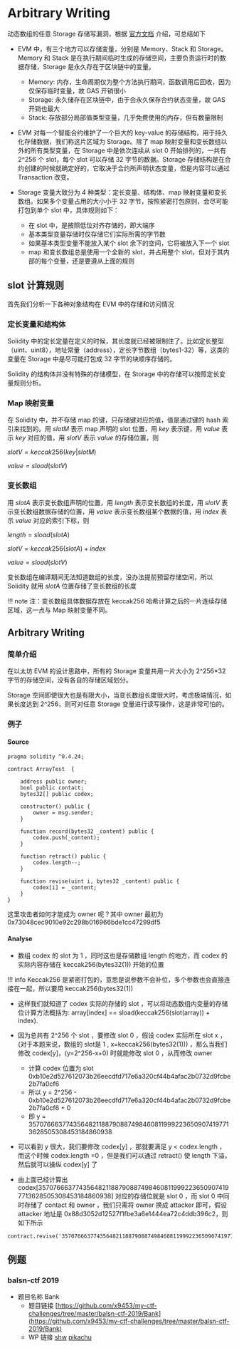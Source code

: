 # Arbitrary Writing

动态数组的任意 Storage 存储写漏洞，根据 [官方文档](https://docs.soliditylang.org/en/v0.8.1/internals/layout_in_storage.html#) 介绍，可总结如下

- EVM 中，有三个地方可以存储变量，分别是 Memory、Stack 和 Storage。Memory 和 Stack 是在执行期间临时生成的存储空间，主要负责运行时的数据存储，Storage 是永久存在于区块链中的变量。
    + Memory: 内存，生命周期仅为整个方法执行期间，函数调用后回收，因为仅保存临时变量，故 GAS 开销很小
    + Storage: 永久储存在区块链中，由于会永久保存合约状态变量，故 GAS 开销也最大
    + Stack: 存放部分局部值类型变量，几乎免费使用的内存，但有数量限制

- EVM 对每一个智能合约维护了一个巨大的 key-value 的存储结构，用于持久化存储数据，我们称这片区域为 Storage。除了 map 映射变量和变长数组以外的所有类型变量，在 Storage 中是依次连续从 slot 0 开始排列的，一共有 2^256 个 slot，每个 slot 可以存储 32 字节的数据。Storage 存储结构是在合约创建的时候就确定好的，它取决于合约所声明状态变量，但是内容可以通过 Transaction 改变。
- Storage 变量大致分为 4 种类型：定长变量、结构体、map 映射变量和变长数组。如果多个变量占用的大小小于 32 字节，按照紧密打包原则，会尽可能打包到单个 slot 中，具体规则如下：
    + 在 slot 中，是按照低位对齐存储的，即大端序
    + 基本类型变量存储时仅存储它们实际所需的字节数
    + 如果基本类型变量不能放入某个 slot 余下的空间，它将被放入下一个 slot
    + map 和变长数组总是使用一个全新的 slot，并占用整个 slot，但对于其内部的每个变量，还是要遵从上面的规则

## slot 计算规则

首先我们分析一下各种对象结构在 EVM 中的存储和访问情况

### 定长变量和结构体

Solidity 中的定长定量在定义的时候，其长度就已经被限制住了。比如定长整型（uint、uint8），地址常量（address），定长字节数组（bytes1-32）等，这类的变量在 Storage 中是尽可能打包成 32 字节的块顺序存储的。

Solidity 的结构体并没有特殊的存储模型，在 Storage 中的存储可以按照定长变量规则分析。

### Map 映射变量

在 Solidity 中，并不存储 map 的键，只存储键对应的值，值是通过键的 hash 索引来找到的。用 $slotM$ 表示 map 声明的 slot 位置，用 $key$ 表示键，用 $value$ 表示 $key$ 对应的值，用 $slotV$ 表示 $value$ 的存储位置，则

$slotV = keccak256(key|slotM)$

$value = sload(slotV)$

### 变长数组

用 $slotA$ 表示变长数组声明的位置，用 $length$ 表示变长数组的长度，用 $slotV$ 表示变长数组数据存储的位置，用 $value$ 表示变长数组某个数据的值，用 $index$ 表示 $value$ 对应的索引下标，则

$length = sload(slotA)$

$slotV = keccak256(slotA) + index$

$value = sload(slotV)$

变长数组在编译期间无法知道数组的长度，没办法提前预留存储空间，所以 Solidity 就用 $slotA$ 位置存储了变长数组的长度

!!! note
    注：变长数组具体数据存放在 keccak256 哈希计算之后的一片连续存储区域，这一点与 Map 映射变量不同。

## Arbitrary Writing

### 简单介绍

在以太坊 EVM 的设计思路中，所有的 Storage 变量共用一片大小为 2^256*32 字节的存储空间，没有各自的存储区域划分。

Storage 空间即使很大也是有限大小，当变长数组长度很大时，考虑极端情况，如果长度达到 2^256，则可对任意 Storage 变量进行读写操作，这是非常可怕的。

### 例子

#### Source

```solidity
pragma solidity ^0.4.24;

contract ArrayTest  {

    address public owner;
    bool public contact;
    bytes32[] public codex;
    
    constructor() public {
        owner = msg.sender;
    }

    function record(bytes32 _content) public {
        codex.push(_content);
    }

    function retract() public {
        codex.length--;
    }

    function revise(uint i, bytes32 _content) public {
        codex[i] = _content;
    }
}
```

这里攻击者如何才能成为 owner 呢？其中 owner 最初为 0x73048cec9010e92c298b016966bde1cc47299df5

#### Analyse

- 数组 codex 的 slot 为 1 ，同时这也是存储数组 length 的地方，而 codex 的实际内容存储在 keccak256(bytes32(1)) 开始的位置

!!! info
    Keccak256 是紧密打包的，意思是说参数不会补位，多个参数也会直接连接在一起，所以要用 keccak256(bytes32(1))

- 这样我们就知道了 codex 实际的存储的 slot ，可以将动态数组内变量的存储位计算方法概括为: array[index] == sload(keccak256(slot(array)) + index). 

- 因为总共有 2^256 个 slot ，要修改 slot 0 ，假设 codex 实际所在 slot x ，(对于本题来说，数组的 slot是 1 , x=keccak256(bytes32(1))) ，那么当我们修改 codex[y]，(y=2^256-x+0) 时就能修改 slot 0 ，从而修改 owner
    - 计算 codex 位置为 slot 0xb10e2d527612073b26eecdfd717e6a320cf44b4afac2b0732d9fcbe2b7fa0cf6
    - 所以 y = 2^256 - 0xb10e2d527612073b26eecdfd717e6a320cf44b4afac2b0732d9fcbe2b7fa0cf6 + 0
    - 即 y = 35707666377435648211887908874984608119992236509074197713628505308453184860938

- 可以看到 y 很大，我们要修改 codex[y] ，那就要满足 y < codex.length ，而这个时候 codex.length =0 ，但是我们可以通过 retract() 使 length 下溢，然后就可以操纵 codex[y] 了
- 由上面已经计算出 codex[35707666377435648211887908874984608119992236509074197713628505308453184860938] 对应的存储位就是 slot 0 ，而 slot 0 中同时存储了 contact 和 owner ，我们只需将 owner 换成 attacker 即可，假设 attacker 地址是 0x88d3052d12527f1fbe3a6e1444ea72c4ddb396c2，则如下所示

```
contract.revise('35707666377435648211887908874984608119992236509074197713628505308453184860938','0x00000000000000000000000088d3052d12527f1fbe3a6e1444ea72c4ddb396c2')
```

## 例题

### balsn-ctf 2019
- 题目名称 Bank
    - 题目链接 [https://github.com/x9453/my-ctf-challenges/tree/master/balsn-ctf-2019/Bank](https://github.com/x9453/my-ctf-challenges/tree/master/balsn-ctf-2019/Bank)
    - WP 链接 [shw](https://x9453.github.io/2020/01/16/Balsn-CTF-2019-Bank/) [pikachu](https://hitcxy.com/2020/balsn2019-bank/)